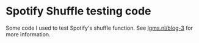 # Spotify Shuffle testing code

Some code I used to test Spotify's shuffle function. See [lgms.nl/blog-3](http://lgms.nl/blog-3) for more information.

